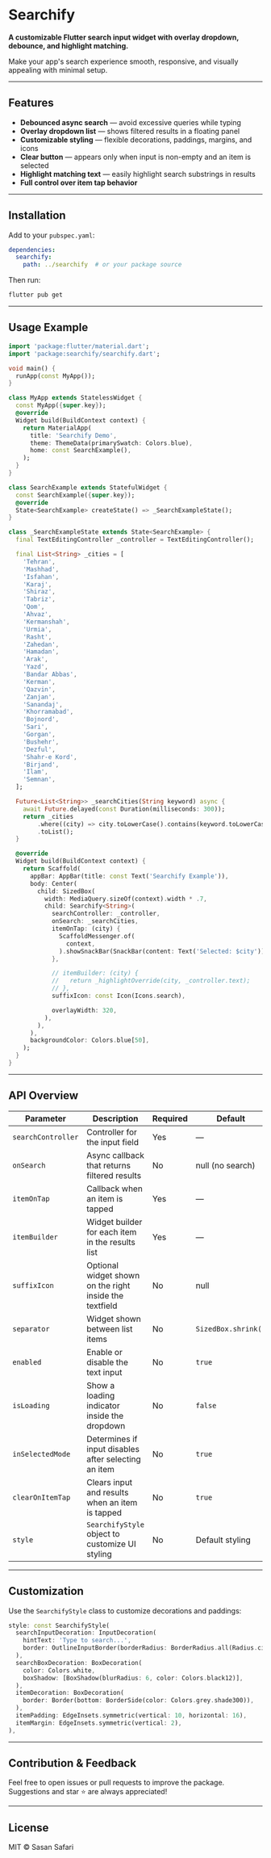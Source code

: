 
# Searchify

**A customizable Flutter search input widget with overlay dropdown, debounce, and highlight matching.**

Make your app's search experience smooth, responsive, and visually appealing with minimal setup.

---

## Features

* **Debounced async search** — avoid excessive queries while typing
* **Overlay dropdown list** — shows filtered results in a floating panel
* **Customizable styling** — flexible decorations, paddings, margins, and icons
* **Clear button** — appears only when input is non-empty and an item is selected
* **Highlight matching text** — easily highlight search substrings in results
* **Full control over item tap behavior**

---

## Installation

Add to your `pubspec.yaml`:

```yaml
dependencies:
  searchify:
    path: ../searchify  # or your package source
```

Then run:

```bash
flutter pub get
```

---

## Usage Example

```dart
import 'package:flutter/material.dart';
import 'package:searchify/searchify.dart';

void main() {
  runApp(const MyApp());
}

class MyApp extends StatelessWidget {
  const MyApp({super.key});
  @override
  Widget build(BuildContext context) {
    return MaterialApp(
      title: 'Searchify Demo',
      theme: ThemeData(primarySwatch: Colors.blue),
      home: const SearchExample(),
    );
  }
}

class SearchExample extends StatefulWidget {
  const SearchExample({super.key});
  @override
  State<SearchExample> createState() => _SearchExampleState();
}

class _SearchExampleState extends State<SearchExample> {
  final TextEditingController _controller = TextEditingController();

  final List<String> _cities = [
    'Tehran',
    'Mashhad',
    'Isfahan',
    'Karaj',
    'Shiraz',
    'Tabriz',
    'Qom',
    'Ahvaz',
    'Kermanshah',
    'Urmia',
    'Rasht',
    'Zahedan',
    'Hamadan',
    'Arak',
    'Yazd',
    'Bandar Abbas',
    'Kerman',
    'Qazvin',
    'Zanjan',
    'Sanandaj',
    'Khorramabad',
    'Bojnord',
    'Sari',
    'Gorgan',
    'Bushehr',
    'Dezful',
    'Shahr-e Kord',
    'Birjand',
    'Ilam',
    'Semnan',
  ];

  Future<List<String>> _searchCities(String keyword) async {
    await Future.delayed(const Duration(milliseconds: 300));
    return _cities
        .where((city) => city.toLowerCase().contains(keyword.toLowerCase()))
        .toList();
  }

  @override
  Widget build(BuildContext context) {
    return Scaffold(
      appBar: AppBar(title: const Text('Searchify Example')),
      body: Center(
        child: SizedBox(
          width: MediaQuery.sizeOf(context).width * .7,
          child: Searchify<String>(
            searchController: _controller,
            onSearch: _searchCities,
            itemOnTap: (city) {
              ScaffoldMessenger.of(
                context,
              ).showSnackBar(SnackBar(content: Text('Selected: $city')));
            },

            // itemBuilder: (city) {
            //   return _highlightOverride(city, _controller.text);
            // },
            suffixIcon: const Icon(Icons.search),

            overlayWidth: 320,
          ),
        ),
      ),
      backgroundColor: Colors.blue[50],
    );
  }
}

```

---

## API Overview

| Parameter          | Description                                             | Required | Default             |
| ------------------ | ------------------------------------------------------- | -------- | ------------------- |
| `searchController` | Controller for the input field                          | Yes      | —                   |
| `onSearch`         | Async callback that returns filtered results            | No       | null (no search)    |
| `itemOnTap`        | Callback when an item is tapped                         | Yes      | —                   |
| `itemBuilder`      | Widget builder for each item in the results list        | Yes      | —                   |
| `suffixIcon`       | Optional widget shown on the right inside the textfield | No       | null                |
| `separator`        | Widget shown between list items                         | No       | `SizedBox.shrink()` |
| `enabled`          | Enable or disable the text input                        | No       | `true`              |
| `isLoading`        | Show a loading indicator inside the dropdown            | No       | `false`             |
| `inSelectedMode`   | Determines if input disables after selecting an item    | No       | `true`              |
| `clearOnItemTap`   | Clears input and results when an item is tapped         | No       | `true`              |
| `style`            | `SearchifyStyle` object to customize UI styling         | No       | Default styling     |

---

## Customization

Use the `SearchifyStyle` class to customize decorations and paddings:

```dart
style: const SearchifyStyle(
  searchInputDecoration: InputDecoration(
    hintText: 'Type to search...',
    border: OutlineInputBorder(borderRadius: BorderRadius.all(Radius.circular(10))),
  ),
  searchBoxDecoration: BoxDecoration(
    color: Colors.white,
    boxShadow: [BoxShadow(blurRadius: 6, color: Colors.black12)],
  ),
  itemDecoration: BoxDecoration(
    border: Border(bottom: BorderSide(color: Colors.grey.shade300)),
  ),
  itemPadding: EdgeInsets.symmetric(vertical: 10, horizontal: 16),
  itemMargin: EdgeInsets.symmetric(vertical: 2),
),
```

---

## Contribution & Feedback

Feel free to open issues or pull requests to improve the package.
Suggestions and star ⭐️ are always appreciated!

---

## License

MIT © Sasan Safari
 
